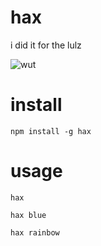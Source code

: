 # hax

i did it for the lulz

![wut](http://f.cl.ly/items/0q1P2i2U2s390a2S1j3T/aph_39.jpg)

# install

    npm install -g hax

# usage

    hax

    hax blue

    hax rainbow
